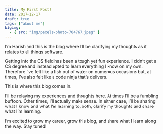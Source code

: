```yaml
---
title: My First Post!
date: 2017-12-17
draft: true
tags: ["about me"]
bigimg:
  - { src: "img/pexels-photo-704767.jpeg" }
---
```


I’m Harish and this is the blog where I’ll be clarifying my thoughts as it relates to all things software.

<!--more-->

Getting into the CS field has been a tough yet fun experience. I didn’t get a CS degree and instead opted to learn everything I know on my own. Therefore I’ve felt like a fish out of water on numerous occasions but, at times, I’ve also felt like a code ninja that’s delivers.

This is where this blog comes in.

I’ll be relaying my experiences and thoughts here. At times I’ll be a fumbling buffoon. Other times, I’ll actually make sense. In either case, I’ll be sharing what I know and what I’m learning to, both, clarify my thoughts and share what I’m learning.

I’m excited to grow my career, grow this blog, and share what I learn along the way. Stay tuned!
